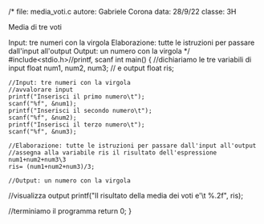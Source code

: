 /* 
  file: media_voti.c
  autore: Gabriele Corona
  data: 28/9/22
  classe: 3H
  
  Media di tre voti
  
  Input: tre numeri con la virgola
  Elaborazione: tutte le istruzioni per passare dall'input all'output
  Output: un numero con la virgola 
*/
#include<stdio.h>//printf, scanf
int main()
{
	//dichiariamo le tre variabili di input
	float num1, num2, num3;
	// e output
	float ris;
	
	//Input: tre numeri con la virgola
	//avvalorare input
	printf("Inserisci il primo numero\t");
	scanf("%f", &num1);
	printf("Inserisci il secondo numero\t");
	scanf("%f", &num2);
	printf("Inserisci il terzo numero\t");
	scanf("%f", &num3);
	
	//Elaborazione: tutte le istruzioni per passare dall'input all'output
	//assegna alla variabile ris il risultato dell'espressione num1+num2+num3\3
	ris= (num1+num2+num3)/3;
	
	//Output: un numero con la virgola 
   //visualizza output
   printf("Il risultato della media dei voti e'\t %.2f", ris);
   
   //terminiamo il programma
	return 0;
}

